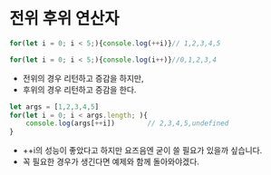 전위 후위 연산자
===

```js
for(let i = 0; i < 5;){console.log(++i)}// 1,2,3,4,5

for(let i = 0; i < 5;){console.log(i++)}//0,1,2,3,4
```

* 전위의 경우 리턴하고 증감을 하지만,
* 후위의 경우 리턴하고 증감을 한다. 


```js
let args = [1,2,3,4,5]
for(let i = 0; i < args.length; ){
    console.log(args[++i])        // 2,3,4,5,undefined
}
```

* ++i의 성능이 좋았다고 하지만 요즈음엔 굳이 쓸 필요가 있을까 싶습니다. 
* 꼭 필요한 경우가 생긴다면 예제와 함께 돌아와야겠다.